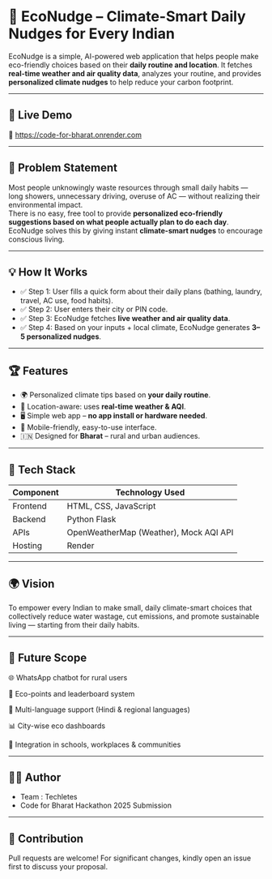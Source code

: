# 🌱 EcoNudge – Climate-Smart Daily Nudges for Every Indian

EcoNudge is a simple, AI-powered web application that helps people make eco-friendly choices based on their **daily routine and location**. It fetches **real-time weather and air quality data**, analyzes your routine, and provides **personalized climate nudges** to help reduce your carbon footprint.

---

## 🚀 Live Demo

🔗 https://code-for-bharat.onrender.com

---

## 🎯 Problem Statement

Most people unknowingly waste resources through small daily habits — long showers, unnecessary driving, overuse of AC — without realizing their environmental impact.  
There is no easy, free tool to provide **personalized eco-friendly suggestions based on what people actually plan to do each day**.  
EcoNudge solves this by giving instant **climate-smart nudges** to encourage conscious living.

---

## 💡 How It Works

- ✅ Step 1: User fills a quick form about their daily plans (bathing, laundry, travel, AC use, food habits).
- ✅ Step 2: User enters their city or PIN code.
- ✅ Step 3: EcoNudge fetches **live weather and air quality data**.
- ✅ Step 4: Based on your inputs + local climate, EcoNudge generates **3–5 personalized nudges**.

---

## 🏆 Features

- 🌍 Personalized climate tips based on **your daily routine**.
- 📍 Location-aware: uses **real-time weather & AQI**.
- 🖥️ Simple web app – **no app install or hardware needed**.
- 📱 Mobile-friendly, easy-to-use interface.
- 🇮🇳 Designed for **Bharat** – rural and urban audiences.

---

## 🧱 Tech Stack

| Component | Technology Used |
|------------|------------------|
| Frontend | HTML, CSS, JavaScript |
| Backend | Python Flask |
| APIs | OpenWeatherMap (Weather), Mock AQI API |
| Hosting | Render |

---

## 🌍 Vision
To empower every Indian to make small, daily climate-smart choices that collectively reduce water wastage, cut emissions, and promote sustainable living — starting from their daily habits.

---

## 🚀 Future Scope
🌐 WhatsApp chatbot for rural users

🏅 Eco-points and leaderboard system

🌱 Multi-language support (Hindi & regional languages)

📊 City-wise eco dashboards

🏫 Integration in schools, workplaces & communities

---

## 👩‍💻 Author
- Team : Techletes
- Code for Bharat Hackathon 2025 Submission

---

## 🤝 Contribution
Pull requests are welcome! For significant changes, kindly open an issue first to discuss your proposal.





